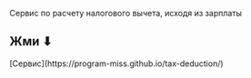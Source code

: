 Сервис по расчету налогового вычета, исходя из зарплаты
<h2>Жми ⬇</h2>
[Сервис](https://program-miss.github.io/tax-deduction/)
